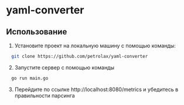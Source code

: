 # yaml-converter

## Использование
1. Установите проект на локальную машину с помощью команды:
```bash
  git clone https://github.com/petrolax/yaml-converter
```  
2. Запустите сервер с помощью команды 
  ```bash
    go run main.go
  ```
3. Перейдите по ссылке http://localhost:8080/metrics и убедитесь в правильности парсинга

  
